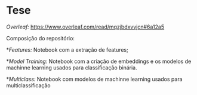 # Tese

*Overleaf:* https://www.overleaf.com/read/mqzjbdxvvjcn#6a12a5

Composição do repositório:

*_Features:_ Notebook com a extração de features;

*_Model Training:_ Notebook com a criação de embeddings e os modelos de machinne learning usados para classificação binária.

*_Multiclass:_ Notebook com modelos de machinne learning usados para multiclassificação
